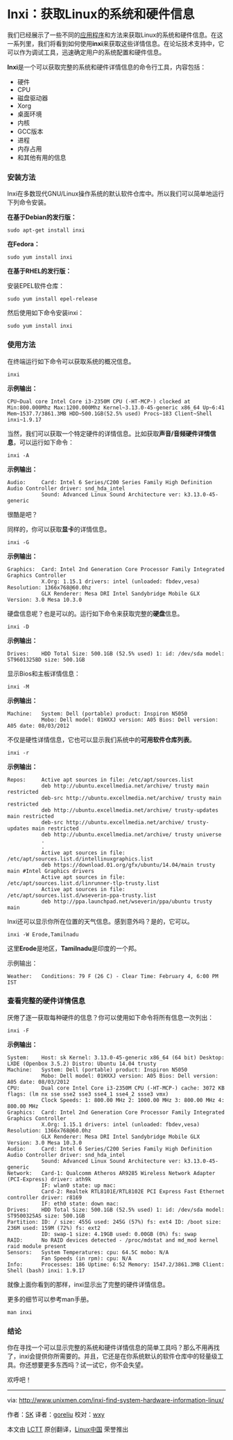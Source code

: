 Inxi：获取Linux的系统和硬件信息
================================================================================

我们已经展示了一些不同的[应用程序][1]和方法来获取Linux的系统和硬件信息。在这一系列里，我们将看到如何使用**inxi**来获取这些详情信息。在论坛技术支持中，它可以作为调试工具，迅速确定用户的系统配置和硬件信息。

**Inxi**是一个可以获取完整的系统和硬件详情信息的命令行工具，内容包括：

- 硬件
- CPU
- 磁盘驱动器
- Xorg
- 桌面环境
- 内核
- GCC版本
- 进程
- 内存占用
- 和其他有用的信息

### 安装方法 ###

Inxi在多数现代GNU/Linux操作系统的默认软件仓库中。所以我们可以简单地运行下列命令安装。

**在基于Debian的发行版：**

    sudo apt-get install inxi

**在Fedora：**

    sudo yum install inxi

**在基于RHEL的发行版：**

安装EPEL软件仓库：

    sudo yum install epel-release

然后使用如下命令安装inxi：

    sudo yum install inxi

### 使用方法 ###

在终端运行如下命令可以获取系统的概况信息。

    inxi

**示例输出：**

    CPU~Dual core Intel Core i3-2350M CPU (-HT-MCP-) clocked at Min:800.000Mhz Max:1200.000Mhz Kernel~3.13.0-45-generic x86_64 Up~6:41 Mem~1537.7/3861.3MB HDD~500.1GB(52.5% used) Procs~183 Client~Shell inxi~1.9.17

当然，我们可以获取一个特定硬件的详情信息。比如获取**声音/音频硬件详情信息**，可以运行如下命令：

    inxi -A

**示例输出：**

    Audio:     Card: Intel 6 Series/C200 Series Family High Definition Audio Controller driver: snd_hda_intel 
               Sound: Advanced Linux Sound Architecture ver: k3.13.0-45-generic

很酷是吧？

同样的，你可以获取**显卡**的详情信息。

    inxi -G

**示例输出：**

    Graphics:  Card: Intel 2nd Generation Core Processor Family Integrated Graphics Controller 
               X.Org: 1.15.1 drivers: intel (unloaded: fbdev,vesa) Resolution: 1366x768@60.0hz 
               GLX Renderer: Mesa DRI Intel Sandybridge Mobile GLX Version: 3.0 Mesa 10.3.0

硬盘信息呢？也是可以的。运行如下命令来获取完整的**硬盘**信息。

    inxi -D

**示例输出：**

    Drives:    HDD Total Size: 500.1GB (52.5% used) 1: id: /dev/sda model: ST9601325BD size: 500.1GB

显示Bios和主板详情信息：

    inxi -M

**示例输出：**

    Machine:   System: Dell (portable) product: Inspiron N5050
               Mobo: Dell model: 01HXXJ version: A05 Bios: Dell version: A05 date: 08/03/2012

不仅是硬性详情信息，它也可以显示我们系统中的**可用软件仓库列表**。

    inxi -r

**示例输出：**

    Repos:     Active apt sources in file: /etc/apt/sources.list
               deb http://ubuntu.excellmedia.net/archive/ trusty main restricted
               deb-src http://ubuntu.excellmedia.net/archive/ trusty main restricted
               deb http://ubuntu.excellmedia.net/archive/ trusty-updates main restricted
               deb-src http://ubuntu.excellmedia.net/archive/ trusty-updates main restricted
               deb http://ubuntu.excellmedia.net/archive/ trusty universe
               .
               .
               Active apt sources in file: /etc/apt/sources.list.d/intellinuxgraphics.list
               deb https://download.01.org/gfx/ubuntu/14.04/main trusty main #Intel Graphics drivers
               Active apt sources in file: /etc/apt/sources.list.d/linrunner-tlp-trusty.list
               Active apt sources in file: /etc/apt/sources.list.d/wseverin-ppa-trusty.list
               deb http://ppa.launchpad.net/wseverin/ppa/ubuntu trusty main

Inxi还可以显示你所在位置的天气信息。感到意外吗？是的，它可以。

    inxi -W Erode,Tamilnadu

这里**Erode**是地区，**Tamilnadu**是印度的一个邦。

示例输出：

    Weather:   Conditions: 79 F (26 C) - Clear Time: February 4, 6:00 PM IST

### 查看完整的硬件详情信息 ###

厌倦了逐一获取每种硬件的信息？你可以使用如下命令将所有信息一次列出：

    inxi -F

**示例输出：**

    System:    Host: sk Kernel: 3.13.0-45-generic x86_64 (64 bit) Desktop: LXDE (Openbox 3.5.2) Distro: Ubuntu 14.04 trusty
    Machine:   System: Dell (portable) product: Inspiron N5050
               Mobo: Dell model: 01HXXJ version: A05 Bios: Dell version: A05 date: 08/03/2012
    CPU:       Dual core Intel Core i3-2350M CPU (-HT-MCP-) cache: 3072 KB flags: (lm nx sse sse2 sse3 sse4_1 sse4_2 ssse3 vmx) 
               Clock Speeds: 1: 800.00 MHz 2: 1000.00 MHz 3: 800.00 MHz 4: 800.00 MHz
    Graphics:  Card: Intel 2nd Generation Core Processor Family Integrated Graphics Controller 
               X.Org: 1.15.1 drivers: intel (unloaded: fbdev,vesa) Resolution: 1366x768@60.0hz 
               GLX Renderer: Mesa DRI Intel Sandybridge Mobile GLX Version: 3.0 Mesa 10.3.0
    Audio:     Card: Intel 6 Series/C200 Series Family High Definition Audio Controller driver: snd_hda_intel 
               Sound: Advanced Linux Sound Architecture ver: k3.13.0-45-generic
    Network:   Card-1: Qualcomm Atheros AR9285 Wireless Network Adapter (PCI-Express) driver: ath9k 
               IF: wlan0 state: up mac: 
               Card-2: Realtek RTL8101E/RTL8102E PCI Express Fast Ethernet controller driver: r8169 
               IF: eth0 state: down mac: 
    Drives:    HDD Total Size: 500.1GB (52.5% used) 1: id: /dev/sda model: ST9500325AS size: 500.1GB 
    Partition: ID: / size: 455G used: 245G (57%) fs: ext4 ID: /boot size: 236M used: 159M (72%) fs: ext2 
               ID: swap-1 size: 4.19GB used: 0.00GB (0%) fs: swap 
    RAID:      No RAID devices detected - /proc/mdstat and md_mod kernel raid module present
    Sensors:   System Temperatures: cpu: 64.5C mobo: N/A 
               Fan Speeds (in rpm): cpu: N/A 
    Info:      Processes: 186 Uptime: 6:52 Memory: 1547.2/3861.3MB Client: Shell (bash) inxi: 1.9.17

就像上面你看到的那样，inxi显示出了完整的硬件详情信息。

更多的细节可以参考man手册。

    man inxi

### 结论 ###

你在寻找一个可以显示完整的系统和硬件详情信息的简单工具吗？那么不用再找了，inxi会提供你所需要的。并且，它还是在你系统默认的软件仓库中的轻量级工具。你还想要更多东西吗？试一试它，你不会失望。

欢呼吧！

--------------------------------------------------------------------------------

via: http://www.unixmen.com/inxi-find-system-hardware-information-linux/

作者：[SK][a]
译者：[goreliu](https://github.com/goreliu)
校对：[wxy](https://github.com/wxy)

本文由 [LCTT](https://github.com/LCTT/TranslateProject) 原创翻译，[Linux中国](http://linux.cn/) 荣誉推出

[a]:http://www.unixmen.com/author/sk/
[1]:https://linux.cn/article-1947-1.html
